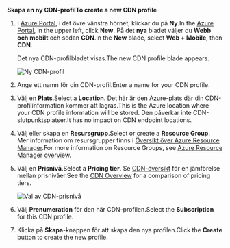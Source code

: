<span data-ttu-id="8bd91-101">**Skapa en ny CDN-profil**</span><span class="sxs-lookup"><span data-stu-id="8bd91-101">**To create a new CDN profile**</span></span>

1. <span data-ttu-id="8bd91-102">I [Azure Portal](https://portal.azure.com), i det övre vänstra hörnet, klickar du på **Ny**.</span><span class="sxs-lookup"><span data-stu-id="8bd91-102">In the [Azure Portal](https://portal.azure.com), in the upper left, click **New**.</span></span>  <span data-ttu-id="8bd91-103">På det **nya** bladet väljer du **Webb och mobilt** och sedan **CDN**.</span><span class="sxs-lookup"><span data-stu-id="8bd91-103">In the **New** blade, select **Web + Mobile**, then **CDN**.</span></span>
   
    <span data-ttu-id="8bd91-104">Det nya CDN-profilbladet visas.</span><span class="sxs-lookup"><span data-stu-id="8bd91-104">The new CDN profile blade appears.</span></span>
   
    ![Ny CDN-profil](./media/cdn-create-profile/new-cdn-profile-include.png)
2. <span data-ttu-id="8bd91-106">Ange ett namn för din CDN-profil.</span><span class="sxs-lookup"><span data-stu-id="8bd91-106">Enter a name for your CDN profile.</span></span>
3. <span data-ttu-id="8bd91-107">Välj en **Plats**.</span><span class="sxs-lookup"><span data-stu-id="8bd91-107">Select a **Location**.</span></span>  <span data-ttu-id="8bd91-108">Det här är den Azure-plats där din CDN-profilinformation kommer att lagras.</span><span class="sxs-lookup"><span data-stu-id="8bd91-108">This is the Azure location where your CDN profile information will be stored.</span></span>  <span data-ttu-id="8bd91-109">Den påverkar inte CDN-slutpunktsplatser.</span><span class="sxs-lookup"><span data-stu-id="8bd91-109">It has no impact on CDN endpoint locations.</span></span>
4. <span data-ttu-id="8bd91-110">Välj eller skapa en **Resursgrupp**.</span><span class="sxs-lookup"><span data-stu-id="8bd91-110">Select or create a **Resource Group**.</span></span>  <span data-ttu-id="8bd91-111">Mer information om resursgrupper finns i [Översikt över Azure Resource Manager](../articles/azure-resource-manager/resource-group-overview.md#resource-groups).</span><span class="sxs-lookup"><span data-stu-id="8bd91-111">For more information on Resource Groups, see [Azure Resource Manager overview](../articles/azure-resource-manager/resource-group-overview.md#resource-groups).</span></span>
5. <span data-ttu-id="8bd91-112">Välj en **Prisnivå**.</span><span class="sxs-lookup"><span data-stu-id="8bd91-112">Select a **Pricing tier**.</span></span>  <span data-ttu-id="8bd91-113">Se [CDN-översikt](../articles/cdn/cdn-overview.md#azure-cdn-features) för en jämförelse mellan prisnivåer.</span><span class="sxs-lookup"><span data-stu-id="8bd91-113">See the [CDN Overview](../articles/cdn/cdn-overview.md#azure-cdn-features) for a comparison of pricing tiers.</span></span>
   
    ![Val av CDN-prisnivå](./media/cdn-create-profile/cdn-choose-sku-include.png)
6. <span data-ttu-id="8bd91-115">Välj **Prenumeration** för den här CDN-profilen.</span><span class="sxs-lookup"><span data-stu-id="8bd91-115">Select the **Subscription** for this CDN profile.</span></span>
7. <span data-ttu-id="8bd91-116">Klicka på **Skapa**-knappen för att skapa den nya profilen.</span><span class="sxs-lookup"><span data-stu-id="8bd91-116">Click the **Create** button to create the new profile.</span></span> 

